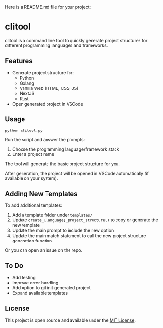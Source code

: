  Here is a README.md file for your project:

# clitool

clitool is a command line tool to quickly generate project structures for different programming languages and frameworks. 

## Features

- Generate project structure for:
    - Python 
    - Golang
    - Vanilla Web (HTML, CSS, JS)
    - NextJS
    - Rust
- Open generated project in VSCode

## Usage

```
python clitool.py
```

Run the script and answer the prompts:

1. Choose the programming language/framework stack 
2. Enter a project name

The tool will generate the basic project structure for you.

After generation, the project will be opened in VSCode automatically (if available on your system).

## Adding New Templates

To add additional templates:

1. Add a template folder under `templates/`
2. Update `create_[language]_project_structure()` to copy or generate the new template
3. Update the main prompt to include the new option
4. Update the main match statement to call the new project structure generation function

Or you can open an issue on the repo.

## To Do

- Add testing
- Improve error handling
- Add option to git init generated project
- Expand available templates

## License

This project is open source and available under the [MIT License](LICENSE).